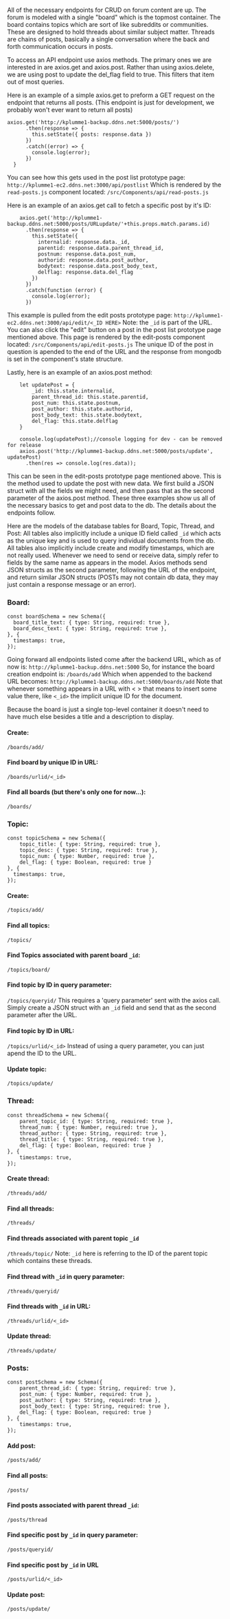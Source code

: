 All of the necessary endpoints for CRUD on forum content are up. The forum is modeled with a single "board" which is the topmost container. The board contains topics which are sort of like subreddits or communities. These are designed to hold threads about similar subject matter. Threads are chains of posts, basically a single conversation where the back and forth communication occurs in posts.

To access an API endpoint use axios methods. The primary ones we are interested in are axios.get and axios.post. Rather than using axios.delete, we are using post to update the del_flag field to true. This filters that item out of most queries.

Here is an example of a simple axios.get to preform a GET request on the endpoint that returns all posts. (This endpoint is just for development, we probably won't ever want to return all posts)

```
axios.get('http://kplumme1-backup.ddns.net:5000/posts/')
      .then(response => {
        this.setState({ posts: response.data })
      })
      .catch((error) => {
        console.log(error);
      })
  }
  ```
  
You can see how this gets used in the post list prototype page:
`http://kplumme1-ec2.ddns.net:3000/api/postlist`
Which is rendered by the `read-posts.js` component located:
`/src/Components/api/read-posts.js`

Here is an example of an axios.get call to fetch a specific post by it's ID:
```
    axios.get('http://kplumme1-backup.ddns.net:5000/posts/URLupdate/'+this.props.match.params.id)
      .then(response => {
        this.setState({
          internalid: response.data._id,
          parentid: response.data.parent_thread_id,
          postnum: response.data.post_num,
          authorid: response.data.post_author,
          bodytext: response.data.post_body_text,
          delflag: response.data.del_flag
        })   
      })
      .catch(function (error) {
        console.log(error);
      })
```

This example is pulled from the edit posts prototype page:
`http://kplumme1-ec2.ddns.net:3000/api/edit/<_ID HERE>` Note: the `_id` is part of the URL. You can also click the "edit" button on a post in the post list prototype page mentioned above.
This page is rendered by the edit-posts component located:
`/src/Components/api/edit-posts.js`
The unique ID of the post in question is apended to the end of the URL and the response from mongodb is set in the component's state structure.

Lastly, here is an example of an axios.post method:
```
    let updatePost = {
        _id: this.state.internalid,
        parent_thread_id: this.state.parentid,
        post_num: this.state.postnum,
        post_author: this.state.authorid,
        post_body_text: this.state.bodytext,
        del_flag: this.state.delflag
    }

    console.log(updatePost);//console logging for dev - can be removed for release
    axios.post('http://kplumme1-backup.ddns.net:5000/posts/update', updatePost)
      .then(res => console.log(res.data));
```
This can be seen in the edit-posts prototype page mentioned above. This is the method used to update the post with new data.
We first build a JSON struct with all the fields we might need, and then pass that as the second parameter of the axios.post method. These three examples show us all of the necessary basics to get and post data to the db. The details about the endpoints follow.


Here are the models of the database tables for Board, Topic, Thread, and Post:
All tables also implicitly include a unique ID field called `_id` which acts as the unique key and is used to query individual documents from the db.
All tables also implicitly include create and modify timestamps, which are not really used.
Whenever we need to send or receive data, simply refer to fields by the same name as appears in the model.
Axios methods send JSON structs as the second parameter, following the URL of the endpoint, and return similar JSON structs (POSTs may not contain db data, they may just contain a response message or an error).


### Board:
```
const boardSchema = new Schema({
  board_title_text: { type: String, required: true },
  board_desc_text: { type: String, required: true },
}, {
  timestamps: true,
});
```

Going forward all endpoints listed come after the backend URL, which as of now is:
`http://kplumme1-backup.ddns.net:5000`
So, for instance the board creation endpoint is:
`/boards/add`
Which when appended to the backend URL becomes:
`http://kplumme1-backup.ddns.net:5000/boards/add`
Note that whenever something appears in a URL with < > that means to insert some value there, like `<_id>` the implicit unique ID for the document.

Because the board is just a single top-level container it doesn't need to have much else besides a title and a description to display.

#### Create:
`/boards/add/`

#### Find board by unique ID in URL:
`/boards/urlid/<_id>`

#### Find all boards (but there's only one for now...):
`/boards/`


### Topic:
```
const topicSchema = new Schema({
    topic_title: { type: String, required: true },
    topic_desc: { type: String, required: true },
    topic_num: { type: Number, required: true },
    del_flag: { type: Boolean, required: true }    
}, {
  timestamps: true,
});
```

#### Create:
`/topics/add/`

#### Find all topics:
`/topics/`

#### Find Topics associated with parent board `_id`:
`/topics/board/`

#### Find topic by ID in query parameter:
`/topics/queryid/`
This requires a 'query parameter' sent with the axios call. Simply create a JSON struct with an `_id` field and send that as the second parameter after the URL. 

#### Find topic by ID in URL:
`/topics/urlid/<_id>`
Instead of using a query parameter, you can just apend the ID to the URL.

#### Update topic:
`/topics/update/`


### Thread:
```
const threadSchema = new Schema({
    parent_topic_id: { type: String, required: true },
    thread_num: { type: Number, required: true },
    thread_author: { type: String, required: true },
    thread_title: { type: String, required: true },
    del_flag: { type: Boolean, required: true }    
}, {
    timestamps: true,
});
```
#### Create thread:
`/threads/add/`

#### Find all threads:
`/threads/`

#### Find threads associated with parent topic `_id`
`/threads/topic/`
Note: `_id` here is referring to the ID of the parent topic which contains these threads. 

#### Find thread with `_id` in query parameter:
`/threads/queryid/`

#### Find threads with `_id` in URL:
`/threads/urlid/<_id>`

#### Update thread:
`/threads/update/`



### Posts:
```
const postSchema = new Schema({
    parent_thread_id: { type: String, required: true },
    post_num: { type: Number, required: true },
    post_author: { type: String, required: true },
    post_body_text: { type: String, required: true },
    del_flag: { type: Boolean, required: true }
}, {
    timestamps: true,
});
```

#### Add post:
`/posts/add/`

#### Find all posts:
`/posts/`

#### Find posts associated with parent thread `_id`:
`/posts/thread`

#### Find specific post by `_id` in query parameter:
`/posts/queryid/`

#### Find specific post by `_id` in URL
`/posts/urlid/<_id>`

#### Update post:
`/posts/update/`
